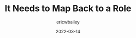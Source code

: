 ---
author: ericwbailey
date: 2022-03-14
permalink: false
tags:
  - accessibility
  - aria
  - html
  - semantics
target_url: https://ericwbailey.design/writing/it-needs-to-map-back-to-a-role/
title: It Needs to Map Back to a Role
---